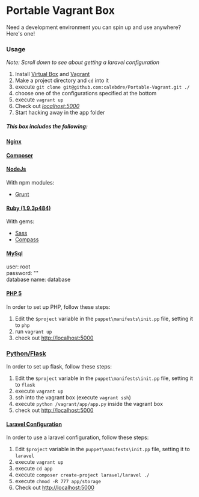 # Portable Vagrant Box

Need a development environment you can spin up and use anywhere? Here's one!

### Usage  
*Note: Scroll down to see about getting a laravel configuration*  
1. Install [Virtual Box](https://www.virtualbox.org/wiki/Downloads) and [Vagrant](http://www.vagrantup.com/downloads.html)  
2. Make a project directory and `cd` into it  
3. execute `git clone git@github.com:calebdre/Portable-Vagrant.git ./`  
4. choose one of the configurations specified at the bottom  
5. execute `vagrant up`  
6. Check out *[localhost:5000](http://localhost:5000)*  
7. Start hacking away in the app folder  

##### This box includes the following:

#### [Nginx](http://nginx.org/en/)

#### [Composer](https://getcomposer.org)

#### [NodeJs](https://getcomposer.org/)
With npm modules:
- [Grunt](http://gruntjs.com)

#### [Ruby (1.9.3p484)](https://www.ruby-lang.org/en/)
With gems:
- [Sass](http://sass-lang.com)
- [Compass](http://compass-style.org/)

#### [MySql](http://www.mysql.com/)
user: root  
password: ""  
database name: database  


#### [PHP 5](http://php.net)  
In order to set up PHP, follow these steps:  
1. Edit the `$project` variable in the `puppet\manifests\init.pp` file, setting it to `php`  
2. run `vagrant up`  
3. check out [http://localhost:5000](http://localhost:5000)  

### [Python/Flask](flask.pocoo.org)  
In order to set up flask, follow these steps:  
1. Edit the `$project` variable in the `puppet\manifests\init.pp` file, setting it to `flask`  
2. execute `vagrant up`  
3. ssh into the vagrant box (execute `vagrant ssh`)  
4. execute `python /vagrant/app/app.py` inside the vagrant box  
5. check out [http://localhost:5000](http://localhost:5000)  

#### [Laravel Configuration](http://laravel.com)
In order to use a laravel configuration, follow these steps:    
1. Edit `$project` variable in the `puppet\manifests\init.pp` file, setting it to `laravel`  
2. execute `vagrant up`  
3. execute `cd app`  
4. execute `composer create-project laravel/laravel ./`  
5. execute `chmod -R 777 app/storage`  
6. Check out [http://localhost:5000](http://localhost:5000)  
